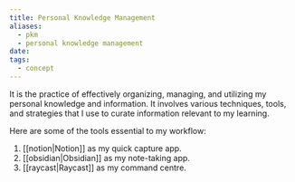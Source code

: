 ```yaml
---
title: Personal Knowledge Management
aliases:
  - pkm
  - personal knowledge management
date: 
tags:
  - concept
---
```

It is the practice of effectively organizing, managing, and utilizing my personal knowledge and information. It involves various techniques, tools, and strategies that I use to curate information relevant to my learning.

Here are some of the tools essential to my workflow:
1. [[notion|Notion]] as my quick capture app.
2. [[obsidian|Obsidian]] as my note-taking app.
3. [[raycast|Raycast]] as my command centre.
